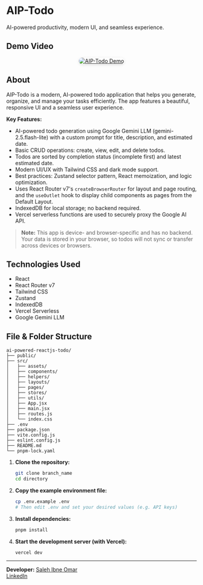 # AIP-Todo

AI-powered productivity, modern UI, and seamless experience.

## Demo Video

<p align="center">
  <a href="https://youtube.com/shorts/QRZWhage2nc?feature=share" target="_blank">
    <img src="https://img.youtube.com/vi/QRZWhage2nc/hqdefault.jpg" alt="AIP-Todo Demo" style="max-width: 100%; border-radius: 12px; box-shadow: 0 2px 8px rgba(0,0,0,0.1);">
  </a>
</p>

## About

AIP-Todo is a modern, AI-powered todo application that helps you generate, organize, and manage your tasks efficiently. The app features a beautiful, responsive UI and a seamless user experience.

**Key Features:**

-   AI-powered todo generation using Google Gemini LLM (gemini-2.5.flash-lite) with a custom prompt for title, description, and estimated date.
-   Basic CRUD operations: create, view, edit, and delete todos.
-   Todos are sorted by completion status (incomplete first) and latest estimated date.
-   Modern UI/UX with Tailwind CSS and dark mode support.
-   Best practices: Zustand selector pattern, React memoization, and logic optimization.
-   Uses React Router v7's `createBrowserRouter` for layout and page routing, and the `useOutlet` hook to display child components as pages from the Default Layout.
-   IndexedDB for local storage; no backend required.
-   Vercel serverless functions are used to securely proxy the Google AI API.

> **Note:** This app is device- and browser-specific and has no backend. Your data is stored in your browser, so todos will not sync or transfer across devices or browsers.

## Technologies Used

-   React
-   React Router v7
-   Tailwind CSS
-   Zustand
-   IndexedDB
-   Vercel Serverless
-   Google Gemini LLM

## File & Folder Structure

```
ai-powered-reactjs-todo/
├── public/
├── src/
│   ├── assets/
│   ├── components/
│   ├── helpers/
│   ├── layouts/
│   ├── pages/
│   ├── stores/
│   ├── utils/
│   ├── App.jsx
│   ├── main.jsx
│   ├── routes.js
│   └── index.css
├── .env
├── package.json
├── vite.config.js
├── eslint.config.js
├── README.md
└── pnpm-lock.yaml
```

1. **Clone the repository:**

    ```bash
    git clone branch_name
    cd directory
    ```

2. **Copy the example environment file:**

    ```bash
    cp .env.example .env
    # Then edit .env and set your desired values (e.g. API keys)
    ```

3. **Install dependencies:**

    ```bash
    pnpm install
    ```

4. **Start the development server (with Vercel):**

    ```bash
    vercel dev
    ```

---

**Developer:** [Saleh Ibne Omar](https://github.com/salehibneomar)  
[LinkedIn](https://www.linkedin.com/in/salehibneomar/)
